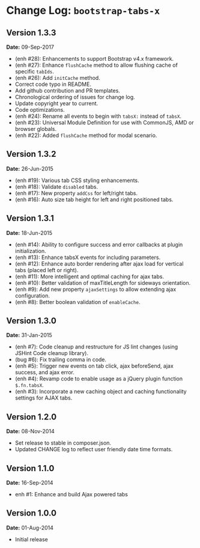 Change Log: `bootstrap-tabs-x`
==============================

## Version 1.3.3

**Date:** 09-Sep-2017

- (enh #28): Enhancements to support Bootstrap v4.x framework.
- (enh #27): Enhance `flushCache` method to allow flushing cache of specific `tabIds`.
- (enh #26): Add `initCache` method.
- Correct code typo in README.
- Add github contribution and PR templates.
- Chronological ordering of issues for change log.
- Update copyright year to current.
- Code optimizations.
- (enh #24): Rename all events to begin with `tabsX:` instead of `tabsX`.
- (enh #23): Universal Module Definition for use with CommonJS, AMD or browser globals.
- (enh #22): Added `flushCache` method for modal scenario.

## Version 1.3.2

**Date:** 26-Jun-2015

- (enh #19): Various tab CSS styling enhancements.
- (enh #18): Validate `disabled` tabs.
- (enh #17): New property `addCss` for left/right tabs.
- (enh #16): Auto size tab height for left and right positioned tabs.

## Version 1.3.1

**Date:** 18-Jun-2015

- (enh #14): Ability to configure success and error callbacks at plugin initialization.
- (enh #13): Enhance tabsX events for including parameters.
- (enh #12): Enhance auto border rendering after ajax load for vertical tabs (placed left or right).
- (enh #11): More intelligent and optimal caching for ajax tabs.
- (enh #10): Better validation of maxTitleLength for sideways orientation.
- (enh #9): Add new property `ajaxSettings` to allow extending ajax configuration.
- (enh #8): Better boolean validation of `enableCache`.

## Version 1.3.0

**Date:** 31-Jan-2015

- (enh #7): Code cleanup and restructure for JS lint changes (using JSHint Code cleanup library).
- (bug #6): Fix trailing comma in code.
- (enh #5): Trigger new events on tab click, ajax beforeSend, ajax success, and ajax error.
- (enh #4): Revamp code to enable usage as a jQuery plugin function `$.fn.tabsX`.
- (enh #3): Incorporate a new caching object and caching functionality settings for AJAX tabs.

## Version 1.2.0

**Date:** 08-Nov-2014

- Set release to stable in composer.json.
- Updated CHANGE log to reflect user friendly date time formats.

## Version 1.1.0

**Date:** 16-Sep-2014

- enh #1: Enhance and build Ajax powered tabs

## Version 1.0.0

**Date:** 01-Aug-2014

- Initial release
